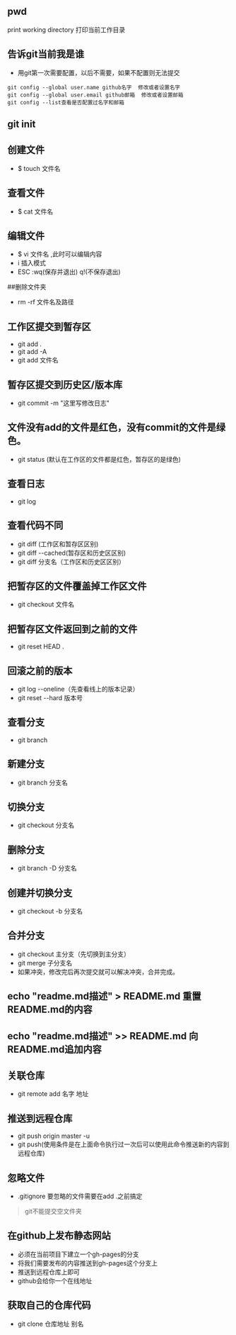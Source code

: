 ## pwd
print working directory 打印当前工作目录

## 告诉git当前我是谁
- 用git第一次需要配置，以后不需要，如果不配置则无法提交
```
git config --global user.name github名字  修改或者设置名字
git config --global user.email github邮箱  修改或者设置邮箱
git config --list查看是否配置过名字和邮箱
```
## git init

## 创建文件
- $ touch 文件名

## 查看文件
- $ cat 文件名

## 编辑文件
- $ vi 文件名  ,此时可以编辑内容
- i 插入模式
- ESC      :wq(保存并退出)      q!(不保存退出)

##删除文件夹
- rm -rf 文件名及路径

## 工作区提交到暂存区
- git add .
- git add -A
- git add 文件名

## 暂存区提交到历史区/版本库
- git commit -m "这里写修改日志"

## 文件没有add的文件是红色，没有commit的文件是绿色。
- git status (默认在工作区的文件都是红色，暂存区的是绿色)

## 查看日志
- git log

## 查看代码不同
- git diff (工作区和暂存区区别)
- git diff --cached(暂存区和历史区区别)
- git diff 分支名（工作区和历史区区别）

## 把暂存区的文件覆盖掉工作区文件
- git checkout 文件名

## 把暂存区文件返回到之前的文件
- git reset HEAD .

## 回滚之前的版本
- git log --oneline（先查看线上的版本记录）
- git reset --hard 版本号

## 查看分支
- git branch

## 新建分支
- git branch 分支名

## 切换分支
- git checkout 分支名

## 删除分支
- git branch -D 分支名

## 创建并切换分支
- git checkout -b 分支名

## 合并分支
- git checkout 主分支（先切换到主分支）
- git merge 子分支名
- 如果冲突，修改完后再次提交就可以解决冲突，合并完成。

## echo "readme.md描述" > README.md  重置README.md的内容
## echo "readme.md描述" >> README.md 向README.md追加内容

## 关联仓库
- git remote add 名字 地址

## 推送到远程仓库
- git push origin master -u
- git push(使用条件是在上面命令执行过一次后可以使用此命令推送新的内容到远程仓库)

## 忽略文件
- .gitignore 要忽略的文件需要在add .之前搞定
> git不能提交空文件夹

## 在github上发布静态网站
- 必须在当前项目下建立一个gh-pages的分支
- 将我们需要发布的内容推送到gh-pages这个分支上
- 推送到远程仓库上即可
- github会给你一个在线地址

## 获取自己的仓库代码
- git clone 仓库地址 别名